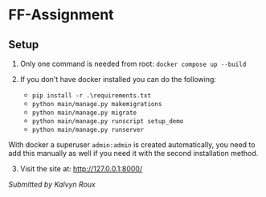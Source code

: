 # FF-Assignment
## Setup
1) Only one command is needed from root: `docker compose up --build`

2) If you don't have docker installed you can do the following:
    - `pip install -r .\requirements.txt`
    - `python main/manage.py makemigrations`
    - `python main/manage.py migrate`
    - `python main/manage.py runscript setup_demo`
    - `python main/manage.py runserver`

With docker a superuser `admin:admin` is created automatically, you need to add this manually as well if you need it with the second installation method.

3) Visit the site at: http://127.0.0.1:8000/

*Submitted by Kalvyn Roux*